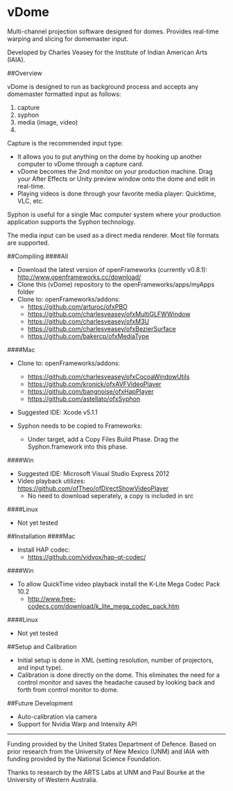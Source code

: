 vDome
=====

Multi-channel projection software designed for domes. Provides real-time warping and slicing for domemaster input.  

Developed by Charles Veasey for the Institute of Indian American Arts (IAIA).  

##Overview

vDome is designed to run as background process and accepts any domemaster formatted input as follows:  
  1.  capture  
  2.  syphon  
  3.  media (image, video)
  4.  
Capture is the recommended input type:
  - It allows you to put anything on the dome by hooking up another computer to vDome through a capture card.  
  - vDome becomes the 2nd monitor on your production machine. Drag your After Effects or Unity preview window onto the dome and edit in real-time.  
  - Playing videos is done through your favorite media player: Quicktime, VLC, etc.  

Syphon is useful for a single Mac computer system where your production application supports the Syphon technology.

The media input can be used as a direct media renderer. Most file formats are supported. 

##Compiling
####All
  -  Download the latest version of openFrameworks (currently v0.8.1): http://www.openframeworks.cc/download/
  -  Clone this (vDome) repository to the openFrameworks/apps/myApps folder
  -  Clone to: openFrameworks/addons: 
     - https://github.com/arturoc/ofxPBO
     - https://github.com/charlesveasey/ofxMultiGLFWWindow
     - https://github.com/charlesveasey/ofxM3U
     - https://github.com/charlesveasey/ofxBezierSurface
     - https://github.com/bakercp/ofxMediaType
  
####Mac
  -  Clone to: openFrameworks/addons:
     - https://github.com/charlesveasey/ofxCocoaWindowUtils
     - https://github.com/kronick/ofxAVFVideoPlayer
     - https://github.com/bangnoise/ofxHapPlayer
     - https://github.com/astellato/ofxSyphon

  - Suggested IDE: Xcode v5.1.1
  - Syphon needs to be copied to Frameworks:
    -  Under target, add a Copy Files Build Phase. Drag the Syphon.framework into this phase.


####Win
  - Suggested IDE: Microsoft Visual Studio Express 2012
  - Video playback utilizes: https://github.com/ofTheo/ofDirectShowVideoPlayer  
    - No need to download seperately, a copy is included in src

####Linux
  - Not yet tested

##Installation
####Mac
  - Install HAP codec:
     - https://github.com/vidvox/hap-qt-codec/

####Win
  - To allow QuickTime video playback install the K-Lite Mega Codec Pack 10.2 
    - http://www.free-codecs.com/download/k_lite_mega_codec_pack.htm

####Linux
  - Not yet tested

##Setup and Calibration
  - Initial setup is done in XML (setting resolution, number of projectors, and input type).
  - Calibration is done directly on the dome. This eliminates the need for a control monitor and saves the headache caused by looking back and forth from control monitor to dome.

##Future Development
  - Auto-calibration via camera  
  - Support for Nvidia Warp and Intensity API
  
---
Funding provided by the United States Department of Defence. Based on prior research from the University of New Mexico (UNM) and IAIA with funding provided by the National Science Foundation.

Thanks to research by the ARTS Labs at UNM and Paul Bourke at the University of Western Australia.
